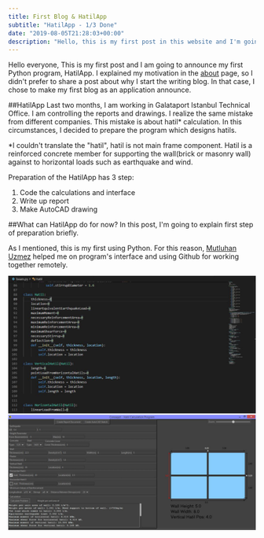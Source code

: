 ```yaml
---
title: First Blog & HatilApp
subtitle: "HatilApp - 1/3 Done"
date: "2019-08-05T21:28:03+00:00"
description: "Hello, this is my first post in this website and I'm going to announce HatilApp"
---
```


Hello everyone,
This is my first post and I am going to announce my first Python program, HatilApp.
I explained my motivation in the [about](https://alitalhaatici.com/about "Ali Talha Atici - About Page") page, so I didn't prefer to share a post about why I start the writing blog. In that case, I chose to make my first blog as an application announce.

##HatilApp
Last two months, I am working in Galataport Istanbul Technical Office. I am controlling the reports and drawings. I realize the same mistake from different companies. This mistake is about hatil* calculation. In this circumstances, I decided to prepare the program which designs hatils. 

*I couldn't translate the "hatil", hatil is not main frame component. Hatil is a reinforced concrete member for supporting the wall(brick or masonry wall) against to horizontal loads such as earthquake and wind.

Preparation of the HatilApp has 3 step:
1) Code the calculations and interface
2) Write up report
3) Make AutoCAD drawing

##What can HatilApp do for now?
In this post, I'm going to explain first step of preparation briefly.

As I mentioned, this is my first using Python. For this reason, [Mutluhan Uzmez](https://mutluhanuzmez.com "Mutluhan Uzmez Blog") helped me on program's interface and using Github for working together remotely.

![](src/images/class.png "classes")
![](src/images/interface.png "HatilApp interface")
